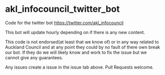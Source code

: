# akl_infocouncil_twitter_bot
Code for the twitter bot https://twitter.com/akl_infocouncil

This bot will update hourly depending on if there is any new content.

This code is not endorsed(at least that we know of) or in any way related to Auckland Council and at any point they could by no fault of there own break our bot. 
If they do we will likely know and work to fix the issue but we cannot give any guarantees.

Any issues create a issue in the issue tab above. Pull Requests welcome.
